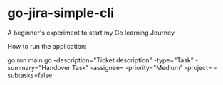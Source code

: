 # go-jira-simple-cli
A beginner's experiment to start my Go learning Journey

How to run the application:

go run main.go -description="Ticket description" -type="Task" -summary="Handover Task" -assignee=<uid of user from Jira> -priority="Medium" -project=<project name> -subtasks=false
